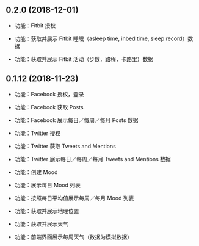 0.2.0 (2018-12-01)
-------------------

- 功能：Fitbit 授权

- 功能：获取并展示 Fitbit 睡眠（asleep time, inbed time, sleep record）数据

- 功能：获取并展示 Fitbit 活动（步数，路程，卡路里）数据


0.1.12 (2018-11-23)
-------------------

- 功能：Facebook 授权，登录

- 功能：Facebook 获取 Posts

- 功能：Facebook 展示每日／每周／每月 Posts 数据

- 功能：Twitter 授权

- 功能：Twitter 获取 Tweets and Mentions

- 功能：Twitter 展示每日／每周／每月 Tweets and Mentions 数据

- 功能：创建 Mood

- 功能：展示每日 Mood 列表

- 功能：按照每日平均值展示每周／每月 Mood 列表

- 功能：获取并展示地理位置

- 功能：获取并展示天气

- 功能：前端界面展示每周天气（数据为模拟数据）
